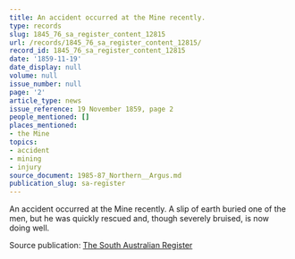```yaml
---
title: An accident occurred at the Mine recently.
type: records
slug: 1845_76_sa_register_content_12815
url: /records/1845_76_sa_register_content_12815/
record_id: 1845_76_sa_register_content_12815
date: '1859-11-19'
date_display: null
volume: null
issue_number: null
page: '2'
article_type: news
issue_reference: 19 November 1859, page 2
people_mentioned: []
places_mentioned:
- the Mine
topics:
- accident
- mining
- injury
source_document: 1985-87_Northern__Argus.md
publication_slug: sa-register
---
```


An accident occurred at the Mine recently.  A slip of earth buried one of the men, but he was quickly rescued and, though severely bruised, is now doing well.

Source publication: [The South Australian Register](/publications/sa-register/)
